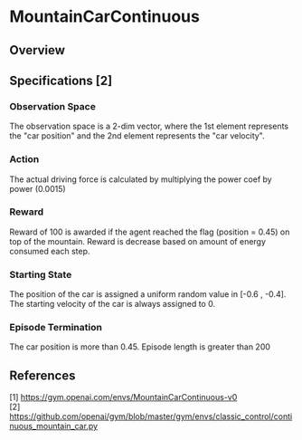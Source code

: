 # MountainCarContinuous

## Overview

## Specifications [2]

### Observation Space

The observation space is a 2-dim vector, where the 1st element represents the "car position" and the 2nd element
represents the "car velocity".

### Action

The actual driving force is calculated by multiplying the power coef by power (0.0015)

### Reward

Reward of 100 is awarded if the agent reached the flag (position = 0.45)
on top of the mountain. Reward is decrease based on amount of energy consumed each step.

### Starting State

The position of the car is assigned a uniform random value in [-0.6 , -0.4]. The starting velocity of the car is always
assigned to 0.

### Episode Termination

The car position is more than 0.45. Episode length is greater than 200

## References

[1] https://gym.openai.com/envs/MountainCarContinuous-v0 \
[2] https://github.com/openai/gym/blob/master/gym/envs/classic_control/continuous_mountain_car.py
